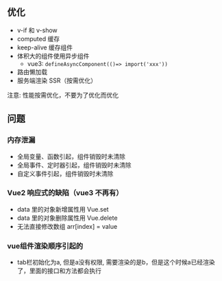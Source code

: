 ## 优化

- v-if 和 v-show
- computed 缓存
- keep-alive 缓存组件
- 体积大的组件使用异步组件
  - vue3: `defineAsyncComponent(()=> import('xxx'))`
- 路由懒加载
- 服务端渲染 SSR（按需优化）

注意: 性能按需优化，不要为了优化而优化

## 问题

### 内存泄漏

- 全局变量、函数引起，组件销毁时未清除
- 全局事件、定时器引起，组件销毁时未清除
- 自定义事件引起，组件销毁时未清除

### Vue2 响应式的缺陷（vue3 不再有）

- data 里的对象新增属性用 Vue.set
- data 里的对象删除属性用 Vue.delete
- 无法直接修改数组 arr[index] = value

### vue组件渲染顺序引起的
- tab栏初始化为a, 但是a没有权限, 需要渲染的是b，但是这个时候a已经渲染了，里面的接口和方法都会执行

